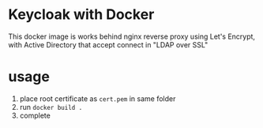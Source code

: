 # Keycloak with Docker
This docker image is works behind nginx reverse proxy using Let's Encrypt, with Active Directory that accept connect in "LDAP over SSL"

# usage
1. place root certificate as `cert.pem` in same folder 
2. run `docker build .`
3. complete